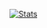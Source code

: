 [![Stats](https://github-readme-stats.vercel.app/api?username=zxx43&show_icons=true&count_private=true&themes=nord)](https://github.com/zxx43)
<!---
zxx43/zxx43 is a ✨ special ✨ repository because its `README.md` (this file) appears on your GitHub profile.
You can click the Preview link to take a look at your changes.
--->
